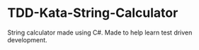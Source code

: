 # TDD-Kata-String-Calculator
String calculator made using C#. Made to help learn test driven development.
